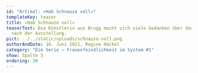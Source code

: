 ```yaml
---
id: "Artikel: «Hab Schnauze voll»"
templateKey: teaser
title: «Hab Schnauze voll»
teaserText: Die Künstlerin aus Brugg macht sich viele Gedanken über das Leben
  nach der Ausstellung.
pict: ../../static/uploads/schnauze-voll.png
authorAndDate: 16. Juni 2021, Regine Häckel
category: "Die Serie – Frauenfeindlichkeit im System #1"
show: Spalte 3
ordering: 30
---
```

